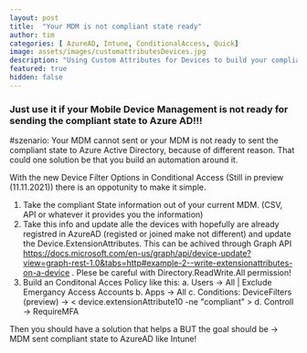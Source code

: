 ```yaml
---
layout: post
title:  "Your MDM is not compliant state ready"
author: tim
categories: [ AzureAD, Intune, ConditionalAccess, Quick]
image: assets/images/customattributesDevices.jpg
description: "Using Custom Attributes for Devices to build your compliant State if your MDM is not ready"
featured: true
hidden: false
---
```


### Just use it if your Mobile Device Management is not ready for sending the compliant state to Azure AD!!!


#szenario: 
Your MDM cannot sent or your MDM is not ready to sent the compliant state to Azure Active Directory, because of different reason. 
That could one solution be that you build an automation around it. 

With the new Device Filter Options in Conditional Access (Still in preview (11.11.2021)) there is an oppotunity to make it simple. 

1. Take the compliant State information out of your current MDM. (CSV, API or whatever it provides you the information)
2. Take this info and update alle the devices with hopefully are already registred in AzureAD (registed or joined make not different) and update the Device.ExtensionAttributes. This can be achived through Graph API https://docs.microsoft.com/en-us/graph/api/device-update?view=graph-rest-1.0&tabs=http#example-2--write-extensionattributes-on-a-device . Plese be careful with Directory.ReadWrite.All permission! 
3. Build an Conditonal Acces Policy like this: 
a. Users -> All | Exclude Emergancy Access Accounts
b. Apps -> All 
c. Conditions: DeviceFilters (preview) -> < device.extensionAttribute10 -ne "compliant" >
d. Controll -> RequireMFA

Then you should have a solution that helps a BUT the goal should be -> MDM sent compliant state to AzureAD like Intune! 
